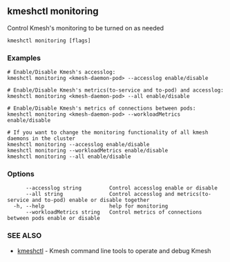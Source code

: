 ## kmeshctl monitoring

Control Kmesh's monitoring to be turned on as needed

```
kmeshctl monitoring [flags]
```

### Examples

```
# Enable/Disable Kmesh's accesslog:
kmeshctl monitoring <kmesh-daemon-pod> --accesslog enable/disable

# Enable/Disable Kmesh's metrics(to-service and to-pod) and accesslog:
kmeshctl monitoring <kmesh-daemon-pod> --all enable/disable

# Enable/Disable Kmesh's metrics of connections between pods:
kmeshctl monitoring <kmesh-daemon-pod> --workloadMetrics enable/disable

# If you want to change the monitoring functionality of all kmesh daemons in the cluster
kmeshctl monitoring --accesslog enable/disable
kmeshctl monitoring --workloadMetrics enable/disable
kmeshctl monitoring --all enable/disable
```

### Options

```
      --accesslog string         Control accesslog enable or disable
      --all string               Control accesslog and metrics(to-service and to-pod) enable or disable together
  -h, --help                     help for monitoring
      --workloadMetrics string   Control metrics of connections between pods enable or disable
```

### SEE ALSO

* [kmeshctl](kmeshctl.md)	 - Kmesh command line tools to operate and debug Kmesh


